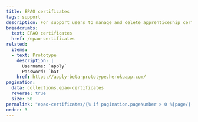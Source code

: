 ```yaml
---
title: EPAO certificates
tags: support
description: For support users to manage and delete apprenticeship certificates
breadcrumbs:
  text: EPAO certificates
  href: /epao-certificates
related:
  items:
  - text: Prototype
    description: |
      Username: `apply`
      Password: `bat`
    href: https://apply-beta-prototype.herokuapp.com/
pagination:
  data: collections.epao-certificates
  reverse: true
  size: 50
permalink: "epao-certificates/{% if pagination.pageNumber > 0 %}page/{{ pagination.pageNumber + 1 }}{% else %}index{% endif %}.html"
order: 3
---
```

